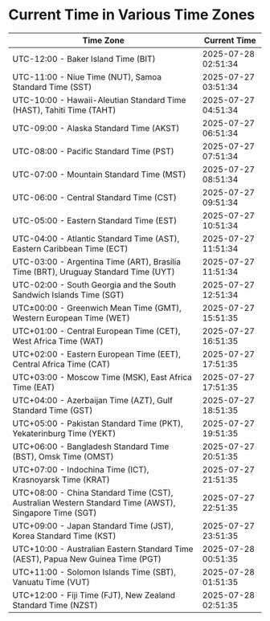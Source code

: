 # Current Time in Various Time Zones

| Time Zone | Current Time |
|-----------|--------------|
| UTC-12:00 - Baker Island Time (BIT) | 2025-07-28 02:51:34 |
| UTC-11:00 - Niue Time (NUT), Samoa Standard Time (SST) | 2025-07-27 03:51:34 |
| UTC-10:00 - Hawaii-Aleutian Standard Time (HAST), Tahiti Time (TAHT) | 2025-07-27 04:51:34 |
| UTC-09:00 - Alaska Standard Time (AKST) | 2025-07-27 06:51:34 |
| UTC-08:00 - Pacific Standard Time (PST) | 2025-07-27 07:51:34 |
| UTC-07:00 - Mountain Standard Time (MST) | 2025-07-27 08:51:34 |
| UTC-06:00 - Central Standard Time (CST) | 2025-07-27 09:51:34 |
| UTC-05:00 - Eastern Standard Time (EST) | 2025-07-27 10:51:34 |
| UTC-04:00 - Atlantic Standard Time (AST), Eastern Caribbean Time (ECT) | 2025-07-27 11:51:34 |
| UTC-03:00 - Argentina Time (ART), Brasília Time (BRT), Uruguay Standard Time (UYT) | 2025-07-27 11:51:34 |
| UTC-02:00 - South Georgia and the South Sandwich Islands Time (SGT) | 2025-07-27 12:51:34 |
| UTC±00:00 - Greenwich Mean Time (GMT), Western European Time (WET) | 2025-07-27 15:51:35 |
| UTC+01:00 - Central European Time (CET), West Africa Time (WAT) | 2025-07-27 16:51:35 |
| UTC+02:00 - Eastern European Time (EET), Central Africa Time (CAT) | 2025-07-27 17:51:35 |
| UTC+03:00 - Moscow Time (MSK), East Africa Time (EAT) | 2025-07-27 17:51:35 |
| UTC+04:00 - Azerbaijan Time (AZT), Gulf Standard Time (GST) | 2025-07-27 18:51:35 |
| UTC+05:00 - Pakistan Standard Time (PKT), Yekaterinburg Time (YEKT) | 2025-07-27 19:51:35 |
| UTC+06:00 - Bangladesh Standard Time (BST), Omsk Time (OMST) | 2025-07-27 20:51:35 |
| UTC+07:00 - Indochina Time (ICT), Krasnoyarsk Time (KRAT) | 2025-07-27 21:51:35 |
| UTC+08:00 - China Standard Time (CST), Australian Western Standard Time (AWST), Singapore Time (SGT) | 2025-07-27 22:51:35 |
| UTC+09:00 - Japan Standard Time (JST), Korea Standard Time (KST) | 2025-07-27 23:51:35 |
| UTC+10:00 - Australian Eastern Standard Time (AEST), Papua New Guinea Time (PGT) | 2025-07-28 00:51:35 |
| UTC+11:00 - Solomon Islands Time (SBT), Vanuatu Time (VUT) | 2025-07-28 01:51:35 |
| UTC+12:00 - Fiji Time (FJT), New Zealand Standard Time (NZST) | 2025-07-28 02:51:35 |
